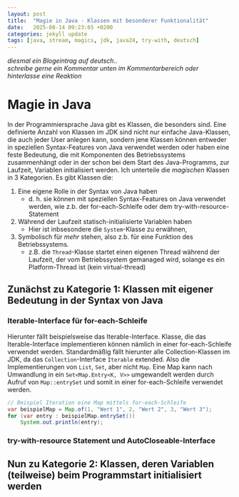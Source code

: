 ```yaml
---
layout: post
title:  "Magie in Java - Klassen mit besonderer Funktionalität"
date:   2025-08-14 09:23:65 +0200
categories: jekyll update
tags: [java, stream, magics, jdk, java24, try-with, deutsch]
---
```

_diesmal ein Blogeintrag auf deutsch.._  
_schreibe gerne ein Kommentar unten im Kommentarbereich oder hinterlasse eine Reaktion_
# Magie in Java

In der Programmiersprache Java gibt es Klassen, die besonders sind. Eine definierte Anzahl von Klassen im JDK sind nicht nur einfache Java-Klassen, die auch jeder User anlegen kann, sondern jene Klassen können entweder in speziellen Syntax-Features von Java verwendet werden oder haben eine feste Bedeutung, die mit Komponenten des Betriebssystems zusammenhängt oder in der schon bei dem Start des Java-Programms, zur Laufzeit, Variablen initialisiert werden. Ich unterteile die _magischen_ Klassen in 3 Kategorien. Es gibt Klassen die:
1. Eine eigene Rolle in der Syntax von Java haben
    - d. h. sie können mit speziellen Syntax-Features on Java verwendet werden, wie z.b. der for-each-Schleife oder dem try-with-resource-Statement
2. Während der Laufzeit statisch-initialisierte Variablen haben
    - Hier ist inbsesondere die `System`-Klasse zu erwähnen,
3. Symbolisch für _mehr_ stehen, also z.b. für eine Funktion des Betriebssystems.
    - z.B. die `Thread`-Klasse startet einen eigenen Thread während der Laufzeit, der vom Betriebssystem gemanaged wird, solange es ein Platform-Thread ist (kein virtual-thread)

## Zunächst zu Kategorie 1: Klassen mit eigener Bedeutung in der Syntax von Java
### Iterable-Interface für for-each-Schleife
Hierunter fällt beispielsweise das Iterable-Interface. Klasse, die das Iterable-Interface implementieren können nämlich in einer for-each-Schleife verwendet werden. 
Standardmäßig fällt hierunter alle Collection-Klassen im JDK, da das `Collection`-Interface `Iterable` extended. Also die Implementierungen von `List`, `Set`, aber nicht `Map`. Eine Map kann nach Umwandlung in ein `Set<Map.Entry<K, V>>` umgewandelt werden durch Aufruf von `Map::entrySet` und somit in einer for-each-Schleife verwendet werden.  
```java
// Beispiel Iteration eine Map mittels for-each-Schleife
var beispielMap = Map.of(1, "Wert 1", 2, "Wert 2", 3, "Wert 3");
for (var entry : beispielMap.entrySet())
    System.out.println(entry);
```


### try-with-resource Statement und AutoCloseable-Interface

<!-- 
- try-with, autoclose implementierung
- iterable implementieren -> nutzung in for-each schleife
- Exception (checked/unchecked exceptions)
- Object-Klasse
- Literale (String (non-primitive Literal), byte, long, double, float, short, autoboxing)
- main methode (aber logisch..)

- thread klasse
- System klasse

-->

## Nun zu Kategorie 2: Klassen, deren Variablen (teilweise) beim Programmstart initialisiert werden
